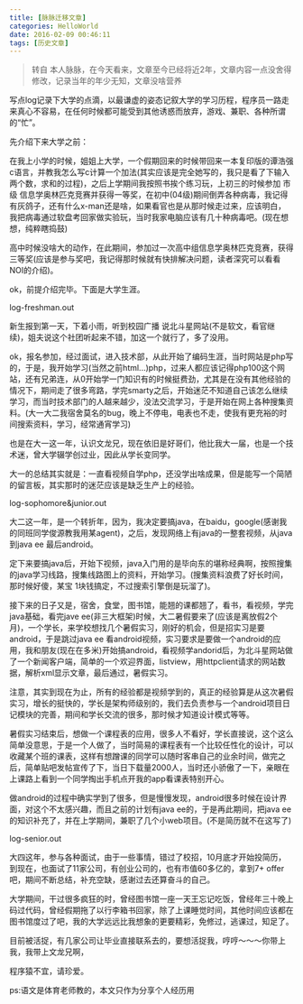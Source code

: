 ```yaml
---
title: [脉脉迁移文章] 
categories: HelloWorld
date: 2016-02-09 00:46:11
tags: [历史文章]
---
```



>  转自 本人脉脉，在今天看来，文章至今已经将近2年，文章内容一点没舍得修改，记录当年的年少无知，文章没啥营养


 写点log记录下大学的点滴，以最谦虚的姿态记叙大学的学习历程，程序员一路走来真心不容易，在任何时候都可能受到其他诱惑而放弃，游戏、兼职、各种所谓的“忙”。

  先介绍下来大学之前：

  在我上小学的时候，姐姐上大学，一个假期回来的时候带回来一本复印版的谭浩强c语言，并教我怎么写c计算一个加法(其实应该是完全她写的，我只是看了下输入两个数，求和的过程)，之后上学期间我按照书挨个练习玩，上初三的时候参加 市级 信息学奥林匹克竞赛并获得一等奖，在初中(04级)期间倒弄各种病毒，我记得有灰鸽子，还有什么x-man还是啥，如果看官也是从那时候走过来，应该明白，我把病毒通过软盘考回家做实验玩，当时我家电脑应该有几十种病毒吧。(现在想想，纯粹瞎捣鼓)

  高中时候没啥大的动作，在此期间，参加过一次高中组信息学奥林匹克竞赛，获得三等奖(应该是参与奖吧，我记得那时候就有快排解决问题，读者深究可以看看NOI的介绍)。

  ok，前提介绍完毕。下面是大学生涯。

log-freshman.out

  新生报到第一天，下着小雨，听到校园广播 说北斗星网站(不是软文，看官继续)，姐夫说这个社团听起来不错，加这一个就行了，多了没用。

  ok，报名参加，经过面试，进入技术部，从此开始了编码生涯，当时网站是php写的，于是，我开始学习(当然之前html...)php，过来人都应该记得php100这个网站，还有兄弟连，从0开始学一门知识有的时候挺费劲，尤其是在没有其他经验的情况下，期间走了很多弯路，学完smarty之后，开始迷茫不知道自己该怎么继续学习，而当时技术部门的人越来越少，没法交流学习，于是开始在网上各种搜集资料。(大一大二我宿舍莫名的bug，晚上不停电，电表也不走，使我有更充裕的时间搜索资料，学习，经常通宵学习)

  也是在大一这一年，认识文龙兄，现在依旧是好哥们，他比我大一届，也是一个技术迷，曾大学辍学创过业，因此从学长变同学。

  大一的总结其实就是：一直看视频自学php，还没学出啥成果，但是能写一个简陋的留言板，其实那时的迷茫应该是缺乏生产上的经验。

log-sophomore&junior.out

  大二这一年，是一个转折年，因为，我决定要搞java，在baidu，google(感谢我的同班同学俊源教我用某agent)，之后，发现网络上有java的一整套视频，从java到java ee 最后android。

  定下来要搞java后，开始下视频，java入门用的是毕向东的堪称经典啊，按照搜集的java学习线路，搜集线路图上的资料，开始学习。(搜集资料浪费了好长时间，那时候好傻，某宝 1块钱搞定，不过搜索引擎倒是玩溜了)。

  接下来的日子又是，宿舍，食堂，图书馆，能翘的课都翘了，看书，看视频，学完java基础，看完jave ee(非三大框架)时候，大二暑假要来了(应该是离放假2个月)，一个学长，来学校想找几个暑假实习，刚好的机会，但是招实习是要android，于是跳过java ee 看android视频，实习要求是要做一个android的应用，我和朋友(现在在多米)开始搞android，看视频学andorid后，为北斗星网站做了一个新闻客户端，简单的一个欢迎界面，listview，用httpclient请求的网站数据，解析xml显示文章，最后通过，暑假实习。  

  注意，其实到现在为止，所有的经验都是视频学到的，真正的经验算是从这次暑假实习，增长的挺快的，学长是架构师级别的，我们去负责参与一个android项目日记模块的完善，期间和学长交流的很多，那时候才知道设计模式等等。

  暑假实习结束后，想做一个课程表的应用，很多人不看好，学长直接说，这个这么简单没意思，于是一个人做了，当时简易的课程表有一个比较任性化的设计，可以收藏某个班的课表，这样有想蹭课的同学可以随时客串自己的业余时间，做完之后，简单贴吧发帖宣传了下，当日下载量2000人，当时还小骄傲了一下，亲眼在上课路上看到一个同学掏出手机点开我的app看课表特别开心。

  做android的过程中确实学到了很多，但是慢慢发现，android很多时候在设计界面，对这个不太感兴趣，而且之前的计划有java ee的，于是再此期间，把java ee的知识补充了，并在上学期间，兼职了几个小web项目。(不是简历就不在这写了)

log-senior.out

  大四这年，参与各种面试，由于一些事情，错过了校招，10月底才开始投简历，到现在，也面试了11家公司，有创业公司的，也有市值60多亿的，拿到7+ offer吧，期间不断总结，补充空缺，感谢过去还算奋斗的自己。

  大学期间，干过很多疯狂的时，曾经图书馆一座一天王忘记吃饭，曾经年三十晚上码过代码，曾经假期拖了以行李箱书回家，除了上课睡觉时间，其他时间应该都在图书馆度过了吧，我的大学远远比我想象的更要精彩，免修过，逃课过，知足了。

 目前被活捉，有几家公司让毕业直接联系去的，要想活捉我，哼哼～～～你带上我，我带上文龙兄啊，

 程序猿不宜，请珍爱。

ps:语文是体育老师教的，本文只作为分享个人经历用